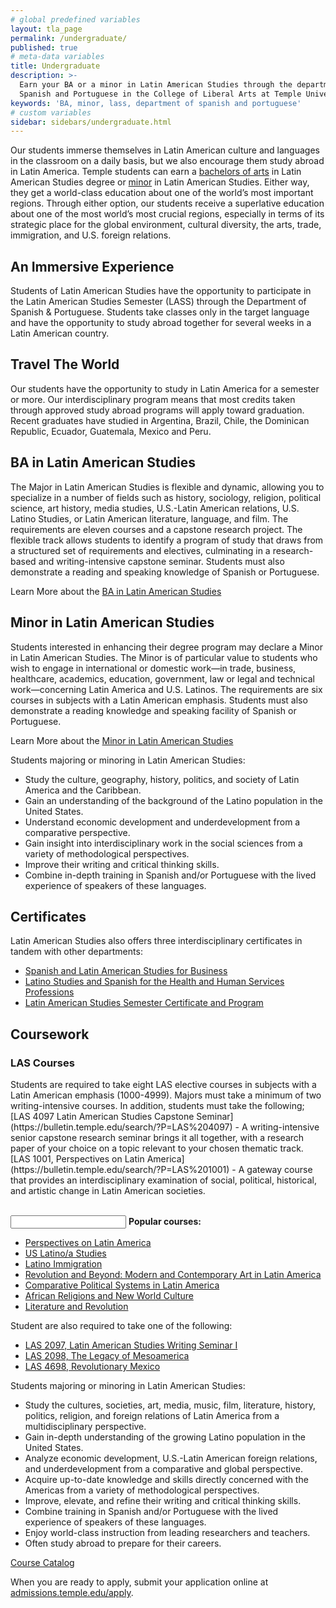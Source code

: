 ```yaml
---
# global predefined variables
layout: tla_page
permalink: /undergraduate/
published: true
# meta-data variables
title: Undergraduate
description: >-
  Earn your BA or a minor in Latin American Studies through the department of
  Spanish and Portuguese in the College of Liberal Arts at Temple University.
keywords: 'BA, minor, lass, department of spanish and portuguese'
# custom variables
sidebar: sidebars/undergraduate.html
---
```

Our students immerse themselves in Latin American culture and languages in the classroom on a daily basis, but we also encourage them study abroad in Latin America. Temple students can earn a [bachelors of arts](#ba-in-latin-american-studies) in Latin American Studies degree or [minor](#minor-in-latin-american-studies) in Latin American Studies. Either way, they get a world-class education about one of the world’s most important regions. Through either option, our students receive a superlative education about one of the most world’s most crucial regions, especially in terms of its strategic place for the global environment, cultural diversity, the arts, trade, immigration, and U.S. foreign relations.

## An Immersive Experience
Students of Latin American Studies have the opportunity to participate in the Latin American Studies Semester (LASS) through the Department of Spanish & Portuguese. Students take classes only in the target language and have the opportunity to study abroad together for several weeks in a Latin American country.

## Travel The World
Our students have the opportunity to study in Latin America for a semester or more. Our interdisciplinary program means that most credits taken through approved study abroad programs will apply toward graduation. Recent graduates have studied in Argentina, Brazil, Chile, the Dominican Republic, Ecuador, Guatemala, Mexico and Peru.

##  BA in Latin American Studies
The Major in Latin American Studies is flexible and dynamic, allowing you to specialize in a number of fields such as history, sociology, religion, political science, art history, media studies, U.S.-Latin American relations, U.S. Latino Studies, or Latin American literature, language, and film.  The requirements are eleven courses and a capstone research project. The flexible track allows students to identify a program of study that draws from a structured set of requirements and electives, culminating in a research-based and writing-intensive capstone seminar. Students must also demonstrate a reading and speaking knowledge of Spanish or Portuguese.

Learn More about the [BA in Latin American Studies](http://bulletin.temple.edu/undergraduate/liberal-arts/latin-american-studies/ba-latin-american-studies/#requirementstext)

##  Minor in Latin American Studies
Students interested in enhancing their degree program may declare a Minor in Latin American Studies. The Minor is of particular value to students who wish to engage in international or domestic work—in trade, business, healthcare, academics, education, government, law or legal and technical work—concerning Latin America and U.S. Latinos. The requirements are six courses in subjects with a Latin American emphasis.  Students must also demonstrate a reading knowledge and speaking facility of Spanish or Portuguese.

Learn More about the [Minor in Latin American Studies](http://bulletin.temple.edu/undergraduate/liberal-arts/latin-american-studies/minor-latin-american-studies/)

Students majoring or minoring in Latin American Studies:

- Study the culture, geography, history, politics, and society of Latin America and the Caribbean.
- Gain an understanding of the background of the Latino population in the United States.
- Understand economic development and underdevelopment from a comparative perspective.
- Gain insight into interdisciplinary work in the social sciences from a variety of methodological perspectives.
- Improve their writing and critical thinking skills.
- Combine in-depth training in Spanish and/or Portuguese with the lived experience of speakers of these languages.

## Certificates
Latin American Studies also offers three interdisciplinary certificates in tandem with other departments:
- [Spanish and Latin American Studies for Business](http://bulletin.temple.edu/undergraduate/liberal-arts/certificate-programs/certificate-spanish-latin-american-studies-business/#requirementstext)
- [Latino Studies and Spanish for the Health and Human Services Professions](http://bulletin.temple.edu/undergraduate/liberal-arts/certificate-programs/certificate-spanish-latino-studies-health-human-services-professions/)
- [Latin American Studies Semester Certificate and Program](http://bulletin.temple.edu/undergraduate/liberal-arts/certificate-programs/certificate-latin-american-studies/)

## Coursework


<div class="row">
<div class="col m12 l8">
  <h3>LAS Courses</h3>
  <p>
    Students are required to take eight LAS elective courses in subjects with a Latin American emphasis (1000-4999). Majors must take a minimum of two writing-intensive courses. In addition, students must take the following; [LAS 4097 Latin American Studies Capstone Seminar](https://bulletin.temple.edu/search/?P=LAS%204097) -  A writing-intensive senior capstone research seminar brings it all together, with a research paper of your choice on a topic relevant to your chosen thematic track. [LAS 1001, Perspectives on Latin America](https://bulletin.temple.edu/search/?P=LAS%201001) - A gateway course that provides an interdisciplinary examination of social, political, historical, and artistic change in Latin American societies.
  </p>
</div>
<div class="col m12 l4"><br>
  <div class="course-box">
    <input type="text" class="rightJustified"/>
    <b>Popular courses:</b>
    <ul>
    <li><a href="https://bulletin.temple.edu/search/?P=LAS%201001" title="Perspectives on Latin America">Perspectives on Latin America</a></li>
    <li><a href="https://bulletin.temple.edu/search/?P=SPAN%204152" title="US Latino/a Studies">US Latino/a Studies</a></li>
    <li><a href="https://bulletin.temple.edu/search/?P=LAS%200854" title="Latino Immigration">Latino Immigration</a></li>
    <li><a href="https://bulletin.temple.edu/search/?P=ARTH%202765" title="Revolution and Beyond: Modern and Contemporary Art in Latin America">Revolution and Beyond: Modern and Contemporary Art in Latin America</a></li>
    <li><a href="https://bulletin.temple.edu/search/?P=POLS%202231" title="Comparative Political Systems in Latin America">Comparative Political Systems in Latin America</a></li>
    <li><a href="https://bulletin.temple.edu/search/?P=REL%203702" title="African Religions and New World Culture">African Religions and New World Culture</a></li>
    <li><a href="https://bulletin.temple.edu/search/?P=PORT%204000" title="Literature and Revolution">Literature and Revolution</a></li> 
    </ul>
    </div>
</div>
</div>

Student are also required to take one of the following:
- [LAS 2097, Latin American Studies Writing Seminar I](https://bulletin.temple.edu/search/?P=LAS%202097)
- [LAS 2098, The Legacy of Mesoamerica](https://bulletin.temple.edu/search/?P=LAS%202098) 
- [LAS 4698, Revolutionary Mexico](https://bulletin.temple.edu/search/?P=LAS%204698)

Students majoring or minoring in Latin American Studies:
- Study the cultures, societies, art, media, music, film, literature, history, politics, religion, and foreign relations of Latin America from a multidisciplinary perspective.
- Gain in-depth understanding of the growing Latino population in the United States.
- Analyze economic development, U.S.-Latin American foreign relations, and underdevelopment from a comparative and global perspective.
- Acquire up-to-date knowledge and skills directly concerned with the Americas from a variety of methodological perspectives.
- Improve, elevate, and refine their writing and critical thinking skills.
- Combine training in Spanish and/or Portuguese with the lived experience of speakers of these languages.
- Enjoy world-class instruction from leading researchers and teachers.
- Often study abroad to prepare for their careers.  

[Course Catalog](https://liberalarts.temple.edu/sites/liberalarts/files/Spanish-and-Portuguese-Course-Catalog-Fall-2016.pdf)

When you are ready to apply, submit your application online at [admissions.temple.edu/apply](http://admissions.temple.edu/apply).
